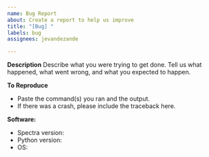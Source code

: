 ```yaml
---
name: Bug Report
about: Create a report to help us improve
title: "[Bug] "
labels: bug
assignees: jevandezande

---
```


**Description**
Describe what you were trying to get done. Tell us what happened, what went wrong, and what you expected to happen.

**To Reproduce**
 - Paste the command(s) you ran and the output.
 - If there was a crash, please include the traceback here.

**Software:**
 - Spectra version:
 - Python version:
 - OS:
